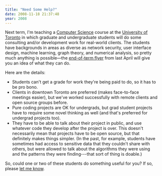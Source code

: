 ```yaml
---
title: "Need Some Help?"
date: 2008-11-18 21:37:48
year: 2008
---
```

Next term, I'm teaching a <a href="http://www.cs.utoronto.ca">Computer Science</a> course at the <a href="http://www.utoronto.ca">University of Toronto</a> in which graduate and undergraduate students will do some consulting and/or development work for real-world clients. The students have backgrounds in areas as diverse as network security, user interface design, machine learning, graph theory, and numerical analysis, so pretty much anything is possible—the <a href="http://www.cs.toronto.edu/~gvwilson/2008-winter-showcase.pdf">end-of-term flyer</a> from last April will give you an idea of what they can do.

Here are the details:
<ul>
	<li>Students can't get a grade for work they're being paid to do, so it has to be pro bono.</li>
	<li>Clients in downtown Toronto are preferred (makes face-to-face meetings easier), but we've worked successfully with remote clients and open source groups before.</li>
	<li>Pure coding projects are OK for undergrads, but grad student projects have to require some novel thinking as well (and that's preferred for undergrad projects too).</li>
	<li>They have to be able to talk about their project in public, and use whatever code they develop after the project is over.  This doesn't necessarily mean that projects have to be open source, but that definitely makes things simpler.  (In the past, for example, students have sometimes had access to sensitive data that they couldn't share with others, but were allowed to talk about the algorithms they were using and the patterns they were finding---that sort of thing is doable.)</li>
</ul>
So, could one or two of these students do something useful for you?  If so, please <a href="mailto:gvwilson@cs.utoronto.ca">let me know</a>.
